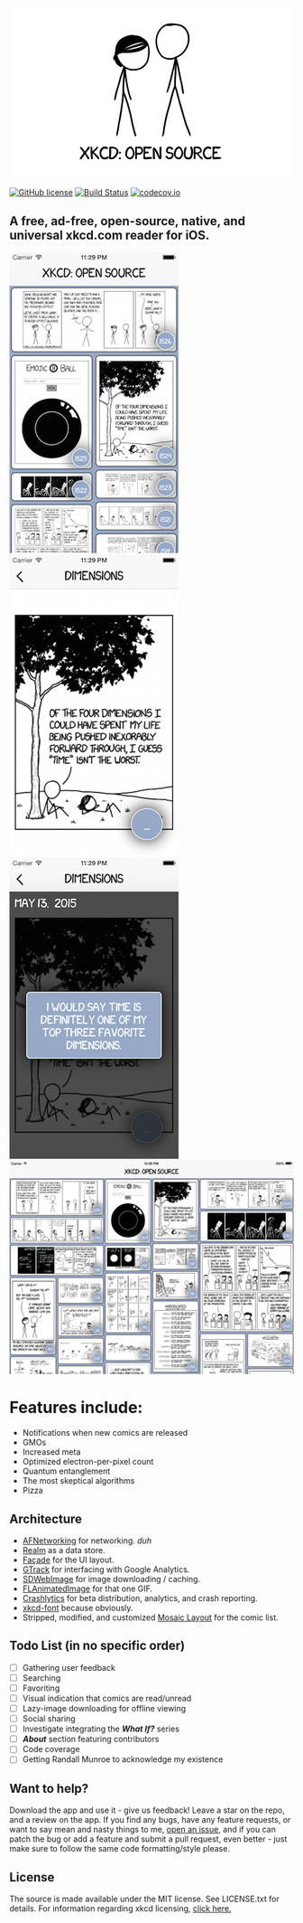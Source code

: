 
![Banner](Screenshots/banner.png)

[![GitHub license](https://img.shields.io/github/license/mashape/apistatus.svg?style=plastic)]()
[![Build Status](https://travis-ci.org/mamaral/xkcd-Open-Source.svg?style=plastic)](https://travis-ci.org/mamaral/xkcd-Open-Source)
[![codecov.io](http://codecov.io/github/mamaral/xkcd-Open-Source/coverage.svg?branch=v1.1)](http://codecov.io/github/mamaral/xkcd-Open-Source?branch=v1.1)

## A free, ad-free, open-source, native, and universal xkcd.com reader for iOS.


![list](Screenshots/list.png)
![comic](Screenshots/comic.png)
![alt](Screenshots/alt.png)
![iPad](Screenshots/ipad.png)

# Features include:

- Notifications when new comics are released
- GMOs
- Increased meta
- Optimized electron-per-pixel count
- Quantum entanglement
- The most skeptical algorithms
- Pizza

## Architecture

- [AFNetworking](https://github.com/AFNetworking/AFNetworking) for networking. *duh*
- [Realm](https://github.com/realm/realm-cocoa) as a data store.
- [Façade](https://github.com/mamaral/Facade) for the UI layout.
- [GTrack](https://github.com/gemr/GTrack) for interfacing with Google Analytics.
- [SDWebImage](https://github.com/rs/SDWebImage) for image downloading / caching.
- [FLAnimatedImage](https://github.com/Flipboard/FLAnimatedImage) for that one GIF.
- [Crashlytics](https://try.crashlytics.com/) for beta distribution, analytics, and crash reporting.
- [xkcd-font](https://github.com/ipython/xkcd-font) because obviously.
- Stripped, modified, and customized [Mosaic Layout](https://github.com/betzerra/MosaicLayout) for the comic list.

## Todo List (in no specific order)

- [ ] Gathering user feedback
- [ ] Searching
- [ ] Favoriting
- [ ] Visual indication that comics are read/unread
- [ ] Lazy-image downloading for offline viewing
- [ ] Social sharing
- [ ] Investigate integrating the ***What If?*** series
- [ ] ***About*** section featuring contributors
- [ ] Code coverage
- [ ] Getting Randall Munroe to acknowledge my existence

## Want to help?

Download the app and use it - give us feedback! Leave a star on the repo, and a review on the app. If you find any bugs, have any feature requests, or want to say mean and nasty things to me, [open an issue](https://github.com/mamaral/xkcd-Open-Source/issues/new), and if you can patch the bug or add a feature and submit a pull request, even better - just make sure to follow the same code formatting/style please.


## License

The source is made available under the MIT license. See LICENSE.txt for details. For information regarding xkcd licensing, [click here.](http://xkcd.com/license.html)
